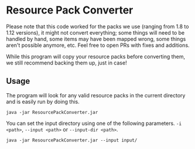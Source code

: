 # Resource Pack Converter

Please note that this code worked for the packs we use (ranging from 1.8 to 1.12 versions), it might not convert everything; some things will need to be handled by hand, some items may have been mapped wrong, some things aren't possible anymore, etc.
Feel free to open PRs with fixes and additions.

While this program will copy your resource packs before converting them, we still recommend backing them up, just in case!

## Usage
The program will look for any valid resource packs in the current directory and is easily run by doing this.

    java -jar ResourcePackConverter.jar

You can set the input directory using one of the following parameters.
`-i <path>`, `--input <path>` or `--input-dir <path>`.

    java -jar ResourcePackConverter.jar --input input/


